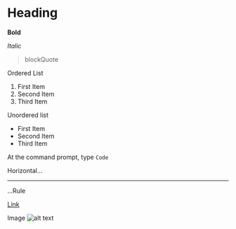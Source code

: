 # Heading

**Bold**

*Italic*

> blockQuote

Ordered List
1. First Item
2. Second Item
3. Third Item
   
Unordered list
- First Item
- Second Item
- Third Item

At the command prompt, type `Code`

Horizontal...

---

...Rule

[Link](https://pages.github.com/)


Image
![alt text](image.jpg)
